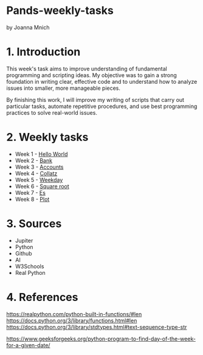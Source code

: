 # Pands-weekly-tasks
by Joanna Mnich

# 1. Introduction
This week's task aims to improve understanding of fundamental programming and scripting ideas. 
My objective was to gain a strong foundation in writing clear, effective code and to understand how to analyze issues into smaller, more manageable pieces.

By finishing this work, I will improve my writing of scripts that carry out particular tasks, automate repetitive procedures, and use best programming practices to solve real-world issues. 

# 2. Weekly tasks

- Week 1 - <a href="/mywork/HelloWorld.py">Hello World</a>
- Week 2 - <a href="/mywork/bank.py">Bank</a>
- Week 3 - <a href="/mywork/accounts.py">Accounts<a/>
- Week 4 - <a href="/mywork/collatz.py">Collatz<a/>
- Week 5 - <a href="/mywork/weekday.py">Weekday<a/>
- Week 6 - <a href="/mywork/Squareroot.py">Square root</a>
- Week 7 - <a href="/mywork/es.py">Es</a>
- Week 8 - <a href="/mywork/plottask.py">Plot</a>

# 3. Sources

- Jupiter
- Python
- Github
- AI
- W3Schools
- Real Python

# 4. References


https://realpython.com/python-built-in-functions/#len
https://docs.python.org/3/library/functions.html#len
https://docs.python.org/3/library/stdtypes.html#text-sequence-type-str

https://www.geeksforgeeks.org/python-program-to-find-day-of-the-week-for-a-given-date/
